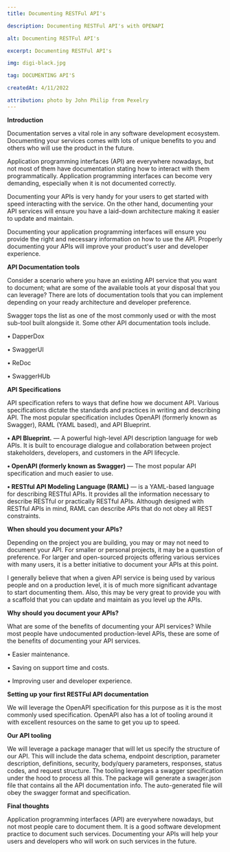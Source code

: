 ```yaml
---
title: Documenting RESTFul API's

description: Documenting RESTFul API's with OPENAPI

alt: Documenting RESTFul API's

excerpt: Documenting RESTFul API's

img: digi-black.jpg

tag: DOCUMENTING API'S

createdAt: 4/11/2022

attribution: photo by John Philip from Pexelry
---
```


**Introduction**

Documentation serves a vital role in any software development ecosystem. Documenting your services comes with lots of unique benefits to you and others who will use the product in the future.

Application programming interfaces (API) are everywhere nowadays, but not most of them have documentation stating how to interact with them programmatically. Application programming interfaces can become very demanding, especially when it is not documented correctly.

Documenting your APIs is very handy for your users to get started with speed interacting with the service. On the other hand, documenting your API services will ensure you have a laid-down architecture making it easier to update and maintain.

Documenting your application programming interfaces will ensure you provide the right and necessary information on how to use the API. Properly documenting your APIs will improve your product's user and developer experience.

**API Documentation tools**

Consider a scenario where you have an existing API service that you want to document; what are some of the available tools at your disposal that you can leverage?
There are lots of documentation tools that you can implement depending on your ready architecture and developer preference.

Swagger tops the list as one of the most commonly used or with the most sub-tool built alongside it. Some other API documentation tools include.

• DapperDox

• SwaggerUI

• ReDoc

• SwaggerHUb

**API Specifications**

API specification refers to ways that define how we document API. Various specifications dictate the standards and practices in writing and describing API. The most popular specification includes OpenAPI (formerly known as Swagger), RAML (YAML based), and API Blueprint.

**• API Blueprint.** — A powerful high-level API description language for web APIs. It is built to encourage dialogue and collaboration between project stakeholders, developers, and customers in the API lifecycle.

**• OpenAPI (formerly known as Swagger)** — The most popular API specification and much easier to use.

**• RESTful API Modeling Language (RAML)** — is a YAML-based language for describing RESTful APIs. It provides all the information necessary to describe RESTful or practically RESTful APIs. Although designed with RESTful APIs in mind, RAML can describe APIs that do not obey all REST constraints.

**When should you document your APIs?**

Depending on the project you are building, you may or may not need to document your API. For smaller or personal projects, it may be a question of preference. For larger and open-sourced projects offering various services with many users, it is a better initiative to document your APIs at this point.

I generally believe that when a given API service is being used by various people and on a production level, it is of much more significant advantage to start documenting them. Also, this may be very great to provide you with a scaffold that you can update and maintain as you level up the APIs.

**Why should you document your APIs?**

What are some of the benefits of documenting your API services? While most people have undocumented production-level APIs, these are some of the benefits of documenting your API services.

• Easier maintenance.

• Saving on support time and costs.

• Improving user and developer experience.

**Setting up your first RESTFul API documentation**

We will leverage the OpenAPI specification for this purpose as it is the most commonly used specification. OpenAPI also has a lot of tooling around it with excellent resources on the same to get you up to speed.

**Our API tooling**

We will leverage a package manager that will let us specify the structure of our API. This will include the data schema, endpoint description, parameter description, definitions, security, body/query parameters, responses, status codes, and request structure.
The tooling leverages a swagger specification under the hood to process all this. The package will generate a swager.json file that contains all the API documentation info. The auto-generated file will obey the swagger format and specification.

**Final thoughts**

Application programming interfaces (API) are everywhere nowadays, but not most people care to document them. It is a good software development practice to document such services. Documenting your APIs will help your users and developers who will work on such services in the future.
